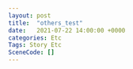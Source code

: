 ```yaml
---
layout: post
title:  "others_test"
date:   2021-07-22 14:00:00 +0000
categories: Etc
Tags: Story Etc
SceneCode: []
---
```

